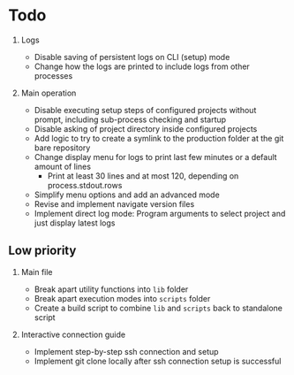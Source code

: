 # Todo

1. Logs
    - Disable saving of persistent logs on CLI (setup) mode
    - Change how the logs are printed to include logs from other processes

2. Main operation
    - Disable executing setup steps of configured projects without prompt, including sub-process checking and startup
    - Disable asking of project directory inside configured projects
    - Add logic to try to create a symlink to the production folder at the git bare repository
    - Change display menu for logs to  print last few minutes or a default amount of lines
        - Print at least 30 lines and at most 120, depending on process.stdout.rows
    - Simplify menu options and add an advanced mode
    - Revise and implement navigate version files
    - Implement direct log mode: Program arguments to select project and just display latest logs

## Low priority

1. Main file
    - Break apart utility functions into `lib` folder
    - Break apart execution modes into `scripts` folder
    - Create a build script to combine `lib` and `scripts` back to standalone script

2. Interactive connection guide
    - Implement step-by-step ssh connection and setup
    - Implement git clone locally after ssh connection setup is successful
    